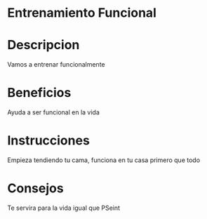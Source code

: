 # Entrenamiento Funcional

# Descripcion 
Vamos a entrenar funcionalmente

# Beneficios 
Ayuda a ser funcional en la vida

# Instrucciones
Empieza tendiendo tu cama, funciona en tu casa primero que todo

# Consejos 
Te servira para la vida igual que PSeint